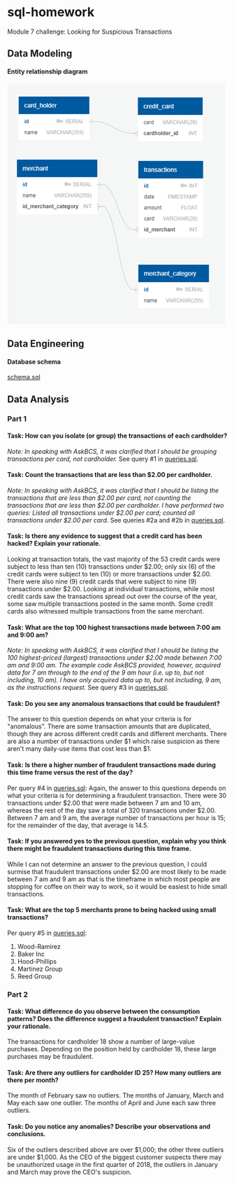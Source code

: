 # sql-homework
Module 7 challenge: Looking for Suspicious Transactions

## Data Modeling
#### Entity relationship diagram
![ERD](Images/qdbd_schema.png)

## Data Engineering
#### Database schema
[schema.sql](Data/schema.sql)

## Data Analysis
### Part 1
#### Task: How can you isolate (or group) the transactions of each cardholder?
*Note: In speaking with AskBCS, it was clarified that I should be grouping transactions per card, not cardholder.*
See query \#1 in [queries.sql](Data/queries.sql).

#### Task: Count the transactions that are less than $2.00 per cardholder.
*Note: In speaking with AskBCS, it was clarified that I should be listing the transactions that are less than $2.00 per card, not counting the transactions that are less than $2.00 per cardholder. I have performed two queries: Listed all transactions under $2.00 per card; counted all transactions under $2.00 per card.*
See queries \#2a and \#2b in [queries.sql](Data/queries.sql).

#### Task: Is there any evidence to suggest that a credit card has been hacked? Explain your rationale.
Looking at transaction totals, the vast majority of the 53 credit cards were subject to less than ten (10) transactions under $2.00; only six (6) of the credit cards were subject to ten (10) or more transactions under $2.00. There were also nine (9) credit cards that were subject to nine (9) transactions under $2.00. Looking at individual transactions, while most credit cards saw the transactions spread out over the course of the year, some saw multiple transactions posted in the same month. Some credit cards also witnessed multiple transactions from the same merchant.

#### Task: What are the top 100 highest transactions made between 7:00 am and 9:00 am?
*Note: In speaking with AskBCS, it was clarified that I should be listing the 100 highest-priced (largest) transactions under $2.00 made between 7:00 am and 9:00 am. The example code AskBCS provided, however, acquired data for 7 am through to the end of the 9 am hour (i.e. up to, but not including, 10 am). I have only acquired data up to, but not including, 9 am, as the instructions request.*
See query \#3 in [queries.sql](Data/queries.sql).

#### Task: Do you see any anomalous transactions that could be fraudulent?
The answer to this question depends on what your criteria is for "anomalous". There are some transaction amounts that are duplicated, though they are across different credit cards and different merchants. There are also a number of transactions under $1 which raise suspicion as there aren't many daily-use items that cost less than $1.

#### Task: Is there a higher number of fraudulent transactions made during this time frame versus the rest of the day?
Per query \#4 in [queries.sql](Data/queries.sql):
Again, the answer to this questions depends on what your criteria is for determining a fraudulent transaction. There were 30 transactions under $2.00 that were made between 7 am and 10 am, whereas the rest of the day saw a total of 320 transactions under $2.00. Between 7 am and 9 am, the average number of transactions per hour is 15; for the remainder of the day, that average is 14.5.

#### Task: If you answered yes to the previous question, explain why you think there might be fraudulent transactions during this time frame.
While I can not determine an answer to the previous question, I could surmise that fraudulent transactions under $2.00 are most likely to be made between 7 am and 9 am as that is the timeframe in which most people are stopping for coffee on their way to work, so it would be easiest to hide small transactions.

#### Task: What are the top 5 merchants prone to being hacked using small transactions?
Per query \#5 in [queries.sql](Data/queries.sql):
1. Wood-Ramirez
2. Baker Inc
3. Hood-Phillips
4. Martinez Group
5. Reed Group

### Part 2
#### Task: What difference do you observe between the consumption patterns? Does the difference suggest a fraudulent transaction? Explain your rationale.
The transactions for cardholder 18 show a number of large-value purchases. Depending on the position held by cardholder 18, these large purchases may be fraudulent.

#### Task: Are there any outliers for cardholder ID 25? How many outliers are there per month?
The month of February saw no outliers. The months of January, March and May each saw one outlier. The months of April and June each saw three outliers.

#### Task: Do you notice any anomalies? Describe your observations and conclusions.
Six of the outliers described above are over $1,000; the other three outliers are under $1,000. As the CEO of the biggest customer suspects there may be unauthorized usage in the first quarter of 2018, the outliers in January and March may prove the CEO's suspicion.
